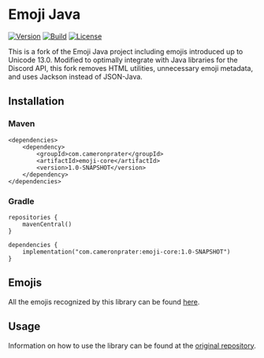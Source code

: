 # Emoji Java
[![Version](https://img.shields.io/maven-central/v/com.cameronprater/emoji-java?logo=apache-maven&style=for-the-badge)](https://search.maven.org/artifact/com.cameronprater/emoji-java)
[![Build](<https://img.shields.io/github/workflow/status/cameronprater/emoji-java?logo=github&style=for-the-badge>)](https://github.com/cameronprater/emoji-java/actions)
[![License](https://img.shields.io/github/license/cameronprater/emoji-java?logo=apache&style=for-the-badge)](/LICENSE)

This is a fork of the Emoji Java project including emojis introduced up to Unicode 13.0. Modified to optimally integrate
with Java libraries for the Discord API, this fork removes HTML utilities, unnecessary emoji metadata, and uses Jackson 
instead of JSON-Java.

## Installation
### Maven
```
<dependencies>
    <dependency>
        <groupId>com.cameronprater</groupId>
        <artifactId>emoji-core</artifactId>
        <version>1.0-SNAPSHOT</version>
    </dependency>
</dependencies>
```

### Gradle
```
repositories {
    mavenCentral()
}

dependencies {
    implementation("com.cameronprater:emoji-core:1.0-SNAPSHOT")
}
```

## Emojis
All the emojis recognized by this library can be found [here](EMOJIS.md).

## Usage
Information on how to use the library can be found at the [original repository](https://github.com/vdurmont/emoji-java).